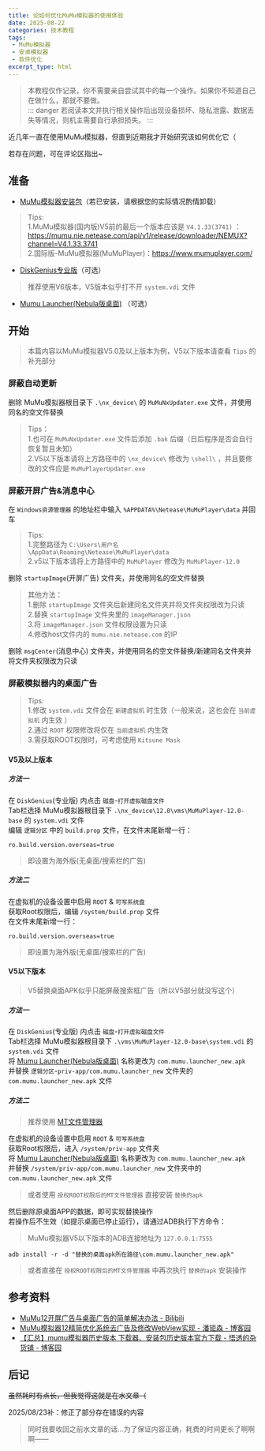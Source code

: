 ```yaml
---
title: 论如何优化MuMu模拟器的使用体验
date: 2025-08-22
categories: 技术教程
tags: 
 - MuMu模拟器
 - 安卓模拟器
 - 软件优化
excerpt_type: html
---
```

> 本教程仅作记录，你不需要亲自尝试其中的每一个操作。如果你不知道自己在做什么，那就不要做。  
::: danger
若阅读本文并执行相关操作后出现设备损坏、隐私泄露、数据丢失等情况，则机主需要自行承担损失。
:::

近几年一直在使用MuMu模拟器，但直到近期我才开始研究该如何优化它（  

若存在问题，可在评论区指出~

<!-- more -->







## 准备
- [MuMu模拟器安装包](https://mumu.163.com/)（若已安装，请根据您的实际情况酌情卸载）  
> Tips:  
> 1.MuMu模拟器(国内版)V5前的最后一个版本应该是 `V4.1.33(3741)` ：https://mumu.nie.netease.com/api/v1/release/downloader/NEMUX?channel=V4.1.33.3741  
> 2.国际版-MuMu模拟器(MuMuPlayer)：https://www.mumuplayer.com/

- [DiskGenius专业版](https://diffghjkl.lanzouq.com/ih6NA346yf8b)（可选）   
> 推荐使用V6版本，V5版本似乎打不开 `system.vdi` 文件  

- [Mumu Launcher(Nebula版桌面)](https://diffghjkl.lanzouq.com/iHt2T346y95c) （可选）






## 开始
> 本篇内容以MuMu模拟器V5.0及以上版本为例，V5以下版本请查看 `Tips` 的补充部分  

### 屏蔽自动更新
删除 MuMu模拟器根目录下 `.\nx_device\` 的 `MuMuNxUpdater.exe` 文件，并使用同名的空文件替换  
> Tips：  
> 1.也可在 `MuMuNxUpdater.exe` 文件后添加 `.bak` 后缀（日后程序是否会自行恢复暂且未知）  
> 2.V5以下版本请将上方路径中的 `\nx_device\` 修改为 `\shell\` ，并且要修改的文件应是 `MuMuPlayerUpdater.exe`  

### 屏蔽开屏广告&消息中心
在 `Windows资源管理器` 的地址栏中输入 `%APPDATA%\Netease\MuMuPlayer\data` 并回车  
> Tips:  
> 1.完整路径为 `C:\Users\用户名\AppData\Roaming\Netease\MuMuPlayer\data`  
> 2.v5以下版本请将上方路径中的 `MuMuPlayer` 修改为 `MuMuPlayer-12.0` 

删除 `startupImage`(开屏广告) 文件夹，并使用同名的空文件替换  
> 其他方法：  
> 1.删除 `startupImage` 文件夹后新建同名文件夹并将文件夹权限改为只读  
> 2.替换 `startupImage` 文件夹里的 `imageManager.json`  
> 3.将 `imageManager.json` 文件权限设置为只读  
> 4.修改host文件内的 `mumu.nie.netease.com` 的IP  

删除 `msgCenter`(消息中心) 文件夹，并使用同名的空文件替换/新建同名文件夹并将文件夹权限改为只读



### 屏蔽模拟器内的桌面广告
> Tips:  
> 1.修改 `system.vdi` 文件会在 `新建虚拟机` 时生效（一般来说，这也会在 `当前虚拟机` 内生效 ）  
> 2.通过 `ROOT` 权限修改将仅在 `当前虚拟机` 内生效  
> 3.需获取ROOT权限时，可考虑使用 `Kitsune Mask`  

#### V5及以上版本
##### 方法一
在 `DiskGenius`(专业版) 内点击 `磁盘`-`打开虚拟磁盘文件`  
Tab栏选择 MuMu模拟器根目录下 `.\nx_device\12.0\vms\MuMuPlayer-12.0-base` 的 `system.vdi` 文件   
编辑 `逻辑分区` 中的 `build.prop` 文件，在文件末尾新增一行：  
```File-build.prop
ro.build.version.overseas=true
```  
> 即设置为海外版(无桌面/搜索栏的广告) 

##### 方法二
在虚拟机的设备设置中启用 `ROOT` & `可写系统盘`  
获取Root权限后，编辑 `/system/build.prop` 文件  
在文件末尾新增一行：  
```File-build.prop
ro.build.version.overseas=true
```   
> 即设置为海外版(无桌面/搜索栏的广告)  


#### V5以下版本
> V5替换桌面APK似乎只能屏蔽搜索框广告（所以V5部分就没写这个）  
##### 方法一
在 `DiskGenius`(专业版) 内点击 `磁盘`-`打开虚拟磁盘文件`  
Tab栏选择 MuMu模拟器根目录下 `.\vms\MuMuPlayer-12.0-base\system.vdi` 的 `system.vdi` 文件   
将 [Mumu Launcher(Nebula版桌面)](https://diffghjkl.lanzouq.com/iHt2T346y95c) 名称更改为 `com.mumu.launcher_new.apk`   
并替换 `逻辑分区`-`priv-app/com.mumu.launcher_new` 文件夹的 `com.mumu.launcher_new.apk` 文件  
 
##### 方法二
> 推荐使用 [MT文件管理器](https://mt2.cn/)  

在虚拟机的设备设置中启用 `ROOT` & `可写系统盘`  
获取Root权限后，进入 `/system/priv-app` 文件夹  
将 [Mumu Launcher(Nebula版桌面)](https://diffghjkl.lanzouq.com/iHt2T346y95c) 名称更改为 `com.mumu.launcher_new.apk`   
并替换 `/system/priv-app/com.mumu.launcher_new` 文件夹中的 `com.mumu.launcher_new.apk` 文件  
> 或者使用 `授权ROOT权限后的MT文件管理器` 直接安装 `替换的apk`  

然后删除原桌面APP的数据，即可实现替换操作  
若操作后不生效（如提示桌面已停止运行），请通过ADB执行下方命令：  
> MuMu模拟器V5以下版本的ADB连接地址为 `127.0.0.1:7555`  
```Shell
adb install -r -d "替换的桌面apk所在路径\com.mumu.launcher_new.apk"
```
> 或者直接在 `授权ROOT权限后的MT文件管理器` 中再次执行 `替换的apk` 安装操作  






## 参考资料
- [MuMu12开屏广告与桌面广告的简单解决办法 - Bilibili](https://www.bilibili.com/opus/830791956620640309)
- [MuMu模拟器12精简优化系统去广告及修改WebView实现 - 潘钜森 - 博客园](https://www.cnblogs.com/geoisam/p/18808872)
- [【汇总】mumu模拟器历史版本 下载器、安装包历史版本官方下载 - 悟透的杂货铺 - 博客园](https://www.cnblogs.com/wutou/p/18165628)






## 后记
~~虽然耗时有点长，但我觉得这就是在水文章（~~  

2025/08/23补：修正了部分存在错误的内容  
> 同时我要收回之前水文章的话...为了保证内容正确，耗费的时间更长了啊啊啊——  